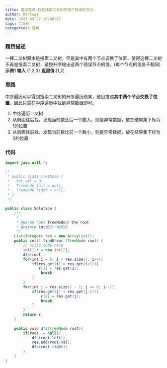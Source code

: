 ```yaml
---
title: 富途笔试-找到搜索二叉树中两个错误的节点
author: Marlowe
date: 2021-03-27 16:48:17
tags: 二叉树
categories: 题解
---
```

<!--more-->

### 题目描述
一棵二叉树原本是搜索二叉树，但是其中有两个节点调换了位置，使得这棵二叉树不再是搜索二叉树，请按升序输出这两个错误节点的值。(每个节点的值各不相同)
**示例1**
**输入**
{1,2,3}
**返回值**
[1,2]


### 思路
中序遍历可以得到搜索二叉树的升序遍历结果，题目描述**其中两个节点交换了位置**，因此只需在中序遍历中找到异常数据即可。

1. 中序遍历二叉树
2. 从前面往后找，发现当前数比后一个数大，则是异常数据，放在结果集下标为1的位置
3. 从后面往前找，发现当前数比前一个数小，则是异常数据，放在结果集下标为0的位置

### 代码

```java
import java.util.*;

/*
 * public class TreeNode {
 *   int val = 0;
 *   TreeNode left = null;
 *   TreeNode right = null;
 * }
 */

public class Solution {
    /**
     * 
     * @param root TreeNode类 the root
     * @return int整型一维数组
     */
    List<Integer> res = new ArrayList();
    public int[] findError (TreeNode root) {
        // write code here
        int[] r = new int[2];
        dfs(root);
        for(int i = 0; i < res.size(); i++){
            if(res.get(i) > res.get(i+1)){
               r[1] = res.get(i); 
                break;
            }
        }
        for(int j = res.size() - 1; j >= 0; j--){
            if(res.get(j) < res.get(j-1)){
                r[0] = res.get(j);
                break;
            }
        }
        return r;
    }
    
    public void dfs(TreeNode root){
        if(root != null){
            dfs(root.left);
            res.add(root.val);
            dfs(root.right);
        }
    }
}
```
